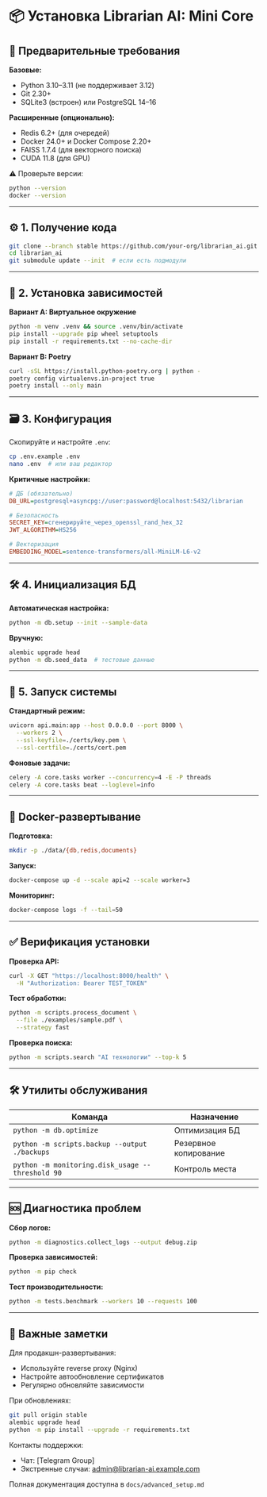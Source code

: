 # 📦 Установка Librarian AI: Mini Core

## 🧩 Предварительные требования

**Базовые:**
- Python 3.10–3.11 (не поддерживает 3.12)
- Git 2.30+
- SQLite3 (встроен) или PostgreSQL 14–16

**Расширенные (опционально):**
- Redis 6.2+ (для очередей)
- Docker 24.0+ и Docker Compose 2.20+
- FAISS 1.7.4 (для векторного поиска)
- CUDA 11.8 (для GPU)

⚠️ Проверьте версии:
```bash
python --version
docker --version
```

---

## ⚙️ 1. Получение кода
```bash
git clone --branch stable https://github.com/your-org/librarian_ai.git
cd librarian_ai
git submodule update --init  # если есть подмодули
```

---

## 🐍 2. Установка зависимостей

**Вариант A: Виртуальное окружение**
```bash
python -m venv .venv && source .venv/bin/activate
pip install --upgrade pip wheel setuptools
pip install -r requirements.txt --no-cache-dir
```

**Вариант B: Poetry**
```bash
curl -sSL https://install.python-poetry.org | python -
poetry config virtualenvs.in-project true
poetry install --only main
```

---

## 🗃️ 3. Конфигурация
Скопируйте и настройте `.env`:
```bash
cp .env.example .env
nano .env  # или ваш редактор
```

**Критичные настройки:**
```ini
# ДБ (обязательно)
DB_URL=postgresql+asyncpg://user:password@localhost:5432/librarian

# Безопасность
SECRET_KEY=сгенерируйте_через_openssl_rand_hex_32
JWT_ALGORITHM=HS256

# Векторизация
EMBEDDING_MODEL=sentence-transformers/all-MiniLM-L6-v2
```

---

## 🛠️ 4. Инициализация БД

**Автоматическая настройка:**
```bash
python -m db.setup --init --sample-data
```

**Вручную:**
```bash
alembic upgrade head
python -m db.seed_data  # тестовые данные
```

---

## 🚀 5. Запуск системы

**Стандартный режим:**
```bash
uvicorn api.main:app --host 0.0.0.0 --port 8000 \
  --workers 2 \
  --ssl-keyfile=./certs/key.pem \
  --ssl-certfile=./certs/cert.pem
```

**Фоновые задачи:**
```bash
celery -A core.tasks worker --concurrency=4 -E -P threads
celery -A core.tasks beat --loglevel=info
```

---

## 🐳 Docker-развертывание

**Подготовка:**
```bash
mkdir -p ./data/{db,redis,documents}
```

**Запуск:**
```bash
docker-compose up -d --scale api=2 --scale worker=3
```

**Мониторинг:**
```bash
docker-compose logs -f --tail=50
```

---

## ✅ Верификация установки

**Проверка API:**
```bash
curl -X GET "https://localhost:8000/health" \
  -H "Authorization: Bearer TEST_TOKEN"
```

**Тест обработки:**
```bash
python -m scripts.process_document \
  --file ./examples/sample.pdf \
  --strategy fast
```

**Проверка поиска:**
```bash
python -m scripts.search "AI технологии" --top-k 5
```

---

## 🛠️ Утилиты обслуживания

| Команда | Назначение |
|--------|------------|
| `python -m db.optimize` | Оптимизация БД |
| `python -m scripts.backup --output ./backups` | Резервное копирование |
| `python -m monitoring.disk_usage --threshold 90` | Контроль места |

---

## 🆘 Диагностика проблем

**Сбор логов:**
```bash
python -m diagnostics.collect_logs --output debug.zip
```

**Проверка зависимостей:**
```bash
python -m pip check
```

**Тест производительности:**
```bash
python -m tests.benchmark --workers 10 --requests 100
```

---

## 📌 Важные заметки

Для продакшн-развертывания:
- Используйте reverse proxy (Nginx)
- Настройте автообновление сертификатов
- Регулярно обновляйте зависимости

При обновлениях:
```bash
git pull origin stable
alembic upgrade head
python -m pip install --upgrade -r requirements.txt
```

Контакты поддержки:
- Чат: [Telegram Group]
- Экстренные случаи: admin@librarian-ai.example.com

Полная документация доступна в `docs/advanced_setup.md`